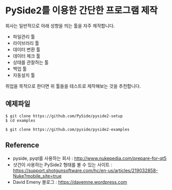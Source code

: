 # PySide2를 이용한 간단한 프로그램 제작

회사는 일반적으로 아래 성향을 띄는 툴을 자주 제작합니다.
- 파일관리 툴
- 라이브러리 툴
- 데이터 변환 툴
- 데이터 체크 툴
- 상태를 관찰하는 툴
- 백업 툴
- 자동설치 툴

취업을 목적으로 한다면 위 툴들을 테스트로 제작해보는 것을 추천합니다.


## 예제파일
```
$ git clone https://github.com/PySide/pyside2-setup
$ cd examples
```

```
$ git clone https://github.com/pyside/pyside2-examples
```

## Reference
- pyside, pyqt를 사용하는 회사 : http://www.nukepedia.com/prepare-for-qt5
- 샷건이 사용하는 PySide2 형태를 볼 수 있는 사이트 : https://support.shotgunsoftware.com/hc/en-us/articles/219032858-Nuke?mobile_site=true
- David Emeny 블로그 : https://davemne.wordpress.com
